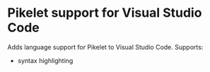 # Pikelet support for Visual Studio Code

Adds language support for Pikelet to Visual Studio Code. Supports:

-   syntax highlighting

